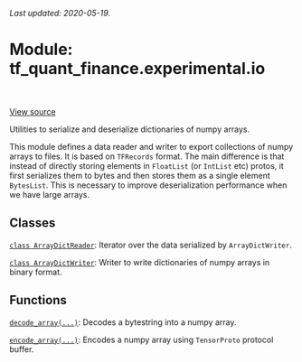<!--
This file is generated by a tool. Do not edit directly.
For open-source contributions the docs will be updated automatically.
-->

*Last updated: 2020-05-19.*

<div itemscope itemtype="http://developers.google.com/ReferenceObject">
<meta itemprop="name" content="tf_quant_finance.experimental.io" />
<meta itemprop="path" content="Stable" />
</div>

# Module: tf_quant_finance.experimental.io

<!-- Insert buttons and diff -->

<table class="tfo-notebook-buttons tfo-api" align="left">
</table>

<a target="_blank" href="https://github.com/google/tf-quant-finance/blob/master/tf_quant_finance/experimental/io.py">View source</a>



Utilities to serialize and deserialize dictionaries of numpy arrays.


This module defines a data reader and writer to export collections of numpy
arrays to files. It is based on `TFRecords` format. The main difference is
that instead of directly storing elements in `FloatList` (or `IntList` etc)
protos, it first serializes them to bytes and then stores them as a single
element `BytesList`. This is necessary to improve deserialization performance
when we have large arrays.

## Classes

[`class ArrayDictReader`](../../tf_quant_finance/experimental/io/ArrayDictReader.md): Iterator over the data serialized by `ArrayDictWriter`.

[`class ArrayDictWriter`](../../tf_quant_finance/experimental/io/ArrayDictWriter.md): Writer to write dictionaries of numpy arrays in binary format.

## Functions

[`decode_array(...)`](../../tf_quant_finance/experimental/io/decode_array.md): Decodes a bytestring into a numpy array.

[`encode_array(...)`](../../tf_quant_finance/experimental/io/encode_array.md): Encodes a numpy array using `TensorProto` protocol buffer.

